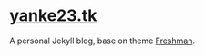 [yanke23.tk](http://yanke23.tk)
==========================

A personal Jekyll blog, base on theme [Freshman](http://github.com/yulijia/freshman). 

